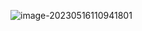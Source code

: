 <script setup>
import { ref,watch  } from 'vue'

const todoId = ref(1)
const todoData = ref(null)

async function fetchData() {
  todoData.value = null
  const res = await fetch(
    `https://jsonplaceholder.typicode.com/todos/${todoId.value}`
  )
  todoData.value = await res.json()
}



  watch(todoId, (newCount,old) => {
  // 没错，console.log() 是一个副作用
    fetchData(newCount) //监听的是一个对象,而不是对象的一个像
    console.log(`old |current:${old}`) //自动解包
  console.log(`new count is: ${newCount}`) //自动解包
})

</script>

<template>
  <p>Todo id: {{ todoId }}</p>
  <button @click="todoId++">Fetch next todo</button>
  <p v-if="!todoData">Loading...</p>
  <pre v-else>{{ todoData }}</pre>
</template>

![image-20230516110941801](https://gitee.com/aiiw/images/raw/master/img/image-20230516110941801.png)